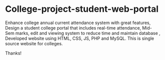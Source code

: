 # College-project-student-web-portal
Enhance college annual current attendance system with great features, Design a student college portal that includes real-time attendance, Mid-Sem marks, edit and viewing system to reduce time and maintain database , Developed website using HTML, CSS, JS, PHP and MySQL.
This is single source website for colleges.

Thanks!
